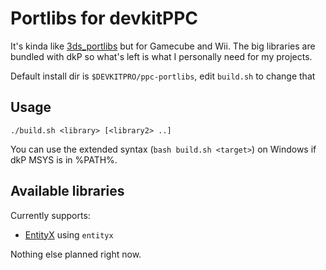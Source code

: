 # Portlibs for devkitPPC

It's kinda like [3ds_portlibs](https://github.com/devkitPro/3ds_portlibs) but for Gamecube and Wii. The big libraries are bundled with dkP so what's left is what I personally need for my projects.

Default install dir is `$DEVKITPRO/ppc-portlibs`, edit `build.sh` to change that

## Usage

```
./build.sh <library> [<library2> ..]
```

You can use the extended syntax (`bash build.sh <target>`) on Windows if dkP MSYS is in %PATH%.


## Available libraries

Currently supports:
 - [EntityX](https://github.com/alecthomas/entityx) using `entityx`

Nothing else planned right now.

